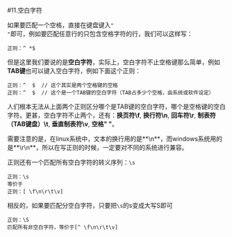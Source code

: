 #11.空白字符

如果要匹配一个空格，直接在键盘键入<code>" "</code>即可，例如要匹配任意行的只包含空格字符的行，我们可以这样写：

```
正则：^ *$
```

但是这里我们要说的是**空白字符**，实际上，空白字符不止空格键那么简单，例如**TAB键**也可以键入空白字符，例如下面这个正则：

```
正则：^  $  // 这个其实是两个空格键的空格
正则：^  $  // 这个是一个TAB键的空白字符（TAB占多少个空格，由系统或软件设定）
```

人们根本无法从上面两个正则区分哪个是TAB键的空白字符，哪个是空格键的空白字符。更甚，空白字符不止两个，还有：**换页符\f**, **换行符\n**, **回车符\r**, **制表符（TAB键盘）\t**, **垂直制表符\v**, **空格" "**。

需要注意的是，在linux系统中，文本的换行用的是**\n**，而windows系统用的是**\r\n**，所以在写正则的时候，一定要对不同的系统进行兼容。

正则还有一个匹配所有空白字符的转义序列：<code>\s</code>

```
正则：\s
等价于
正则：[ \f\n\r\t\v]
```

相反的，如果要匹配分空白字符，只要把<code>\s</code>的s变成大写S即可

```
正则：\S
匹配所有非空白字符，等价于[^ \f\n\r\t\v]
```
